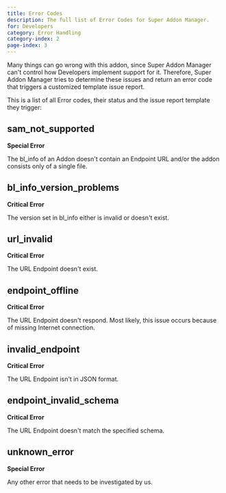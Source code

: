 ```yaml
---
title: Error Codes
description: The full list of Error Codes for Super Addon Manager.
for: Developers
category: Error Handling
category-index: 2
page-index: 3
---
```


Many things can go wrong with this addon, since Super Addon Manager can't control how Developers
implement support for it. Therefore, Super Addon Manager tries to determine these issues and return
an error code that triggers a customized template issue report.

This is a list of all Error codes, their status and the issue report template they trigger:

## sam_not_supported

**Special Error**

The bl_info of an Addon doesn't contain an Endpoint URL and/or the addon consists only of a single file.

<SamNotSupported />

## bl_info_version_problems

**Critical Error**

The version set in bl_info either is invalid or doesn't exist.
<BlInfoVersionProblems />

## url_invalid

**Critical Error**

The URL Endpoint doesn't exist.
<UrlInvalid />

## endpoint_offline

**Critical Error**

The URL Endpoint doesn't respond. Most likely, this issue occurs because of missing Internet connection.
<EndpointOffline />

## invalid_endpoint

**Critical Error**

The URL Endpoint isn't in JSON format.
<InvalidEndpoint />

## endpoint_invalid_schema

**Critical Error**

The URL Endpoint doesn't match the specified schema.
<EndpointInvalidSchema />

## unknown_error

**Special Error**

Any other error that needs to be investigated by us.
<UnknownError />
